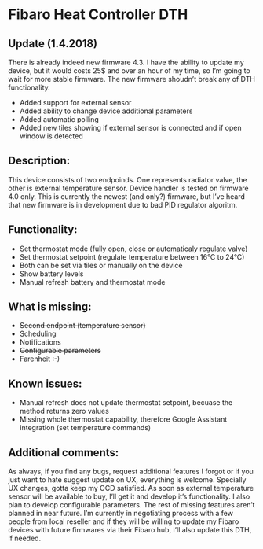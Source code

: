 # Fibaro Heat Controller DTH

## Update (1.4.2018)

There is already indeed new firmware 4.3. I have the ability to update my device, but it would costs 25$ and over an hour of my time, so I’m going to wait for more stable firmware. The new firmware shoudn’t break any of DTH functionality.

* Added support for external sensor
* Added ability to change device additional parameters
* Added automatic polling
* Added new tiles showing if external sensor is connected and if open window is detected

## Description:

This device consists of two endpoinds. One represents radiator valve, the other is external temperature sensor. Device handler is tested on firmware 4.0 only. This is currently the newest (and only?) firmware, but I’ve heard that new firmware is in development due to bad PID regulator algoritm.

## Functionality:

* Set thermostat mode (fully open, close or automaticaly regulate valve)
* Set thermostat setpoint (regulate temperature between 16°C to 24°C)
* Both can be set via tiles or manually on the device
* Show battery levels
* Manual refresh battery and thermostat mode

## What is missing:

* <s>Second endpoint (temperature sensor)</s>
* Scheduling
* Notifications
* <s>Configurable parameters</s>
* Farenheit :-)

## Known issues:

* Manual refresh does not update thermostat setpoint, becuase the method returns zero values
* Missing whole thermostat capability, therefore Google Assistant integration (set temperature commands)

## Additional comments:
As always, if you find any bugs, request additional features I forgot or if you just want to hate suggest update on UX, everything is welcome. Specially UX changes, gotta keep my OCD satisfied. As soon as external temperature sensor will be available to buy, I’ll get it and develop it’s functionality. I also plan to develop configurable parameters. The rest of missing features aren’t planned in near future. I’m currently in negotiating process with a few people from local reseller and if they will be willing to update my Fibaro devices with future firmwares via their Fibaro hub, I’ll also update this DTH, if needed.
